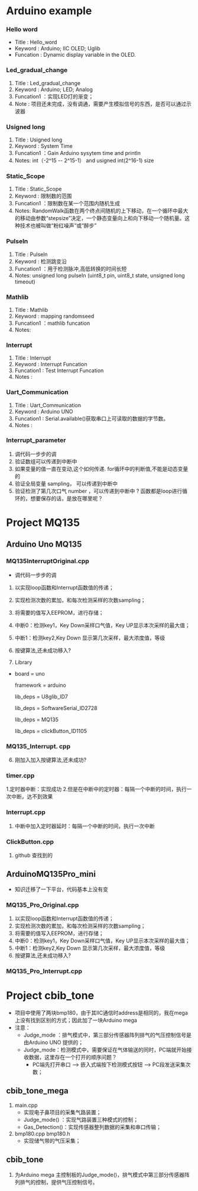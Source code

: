 # Arduino example
### Hello word 

+ Title :     Hello_word
+ Keyword :   Arduino; IIC OLED; Uglib
+ Funcation : Dynamic display variable in the OLED.
### Led_gradual_change

1. Title :     Led_gradual_change
2. Keyword :   Arduino; LED; Analog
3. Funcation1 ：实现LED灯的渐变；
4. Note : 项目还未完成，没有调通，需要产生模拟信号的东西，是否可以通过示波器
### Usigned long

1. Title :     Usigned long
2. Keyword :   System Time 
3. Funcation1 ：Gain Arduino sysytem time and println
4. Notes: int（-2^15 -- 2^15-1） and usigned int(2^16-1) size
### Static_Scope

1. Title :     Static_Scope
2. Keyword :   限制数的范围 
3. Funcation1 ：限制数在某一个范围内随机生成
4. Notes:       RandomWalk函数在两个终点间随机的上下移动，在一个循环中最大的移动由参数“stepsize”决定，一个静态变量向上和向下移动一个随机量。这种技术也被叫做“粉红噪声”或“醉步”
### Pulseln

1. Title :      Pulseln
2. Keyword :    检测跳变沿 
3. Funcation1 ：用于检测脉冲,高低转换的时间长短
4. Notes:       unsigned long pulseIn (uint8_t pin, uint8_t state, unsigned long timeout) 
### Mathlib

1. Title :      Mathlib
2. Keyword :    mapping randomseed 
3. Funcation1 ：mathlib funcation
4. Notes:       
### Interrupt 

1. Title :     Interrupt 
2. Keyword :   Interrupt Funcation
3. Funcation1 : Test Interrupt Funcation
4. Notes : 
### Uart_Communication 

1. Title :     Uart_Communication 
2. Keyword :   Arduino UNO
3. Funcation1 : Serial.available()获取串口上可读取的数据的字节数。
4. Notes : 
### Interrupt_parameter

1. 调代码一步步的调
2. 验证数组可以传递到中断中
3. 如果变量的值一直在变动,这个如何传递. for循环中的判断值,不能是动态变量的
4. 验证全局变量 sampling， 可以传递到中断中
5. 验证检测了第几次口气 number ，可以传递到中断中 ?  函数都是loop进行循环的，想要保存的话，是放在哪里呢？

# Project MQ135

## Arduino Uno MQ135

### MQ135InterruptOriginal.cpp

+ 调代码一步步的调

1. 以实现loop函数和Interrupt函数值的传递；
2. 实现检测次数的累加，和每次检测采样的次数sampling；
3. 将需要的值写入EEPROM，进行存储； 
4. 中断0：检测key1，Key Down采样口气值，Key UP显示本次采样的最大值；
5. 中断1：检测key2,Key Down 显示第几次采样，最大浓度值，等级
6. 按键算法,还未成功移入?

7.  Library

   + board = uno

     framework = arduino

     lib_deps = U8glib_ID7

     lib_deps = SoftwareSerial_ID2728

     lib_deps = MQ135

     lib_deps = clickButton_ID1105

### MQ135_Interrupt. cpp

6. 刚加入加入按键算法,还未成功?

### timer.cpp

1.定时器中断：实现成功
2.但是在中断中的定时器：每隔一个中断的时间，执行一次中断，达不到效果

### Interrupt.cpp

1. 中断中加入定时器延时：每隔一个中断的时间，执行一次中断

### ClickButton.cpp

1. github 查找到的

## ArduinoMQ135Pro_mini

+ 知识迁移了一下平台，代码基本上没有变

### MQ135_Pro_Original.cpp

1. 以实现loop函数和Interrupt函数值的传递；
2. 实现检测次数的累加，和每次检测采样的次数sampling；
3. 将需要的值写入EEPROM，进行存储； 
4. 中断0：检测key1，Key Down采样口气值，Key UP显示本次采样的最大值；
5. 中断1：检测key2,Key Down 显示第几次采样，最大浓度值，等级
6. 按键算法,还未成功移入?

### MQ135_Pro_Interrupt.cpp

# Project cbib_tone

+ 项目中使用了两块bmp180，由于其IIC通信时address是相同的，我在mega上没有找到区别的方式；因此加了一块Arduino mega
+ 注意：
  + Judge_mode ：排气模式中，第三部分传感器阵列排气的气压控制信号是由Arduino UNO 提供的；
  + Judge_mode：检测模式中，需要保证在气体输送的同时，PC端就开始接收数据，这里存在一个打开的顺序问题？
    + PC端先打开串口 -->  嵌入式端按下检测模式按钮 -->  PC段发送采集次数；

## cbib_tone_mega

1. main.cpp
   + 实现电子鼻项目的采集气路装置；
   +  Judge_mode() ：实现气路装置三种模式的控制；
   + Gas_Detection()：实现传感器整列数据的采集和串口传输；
2. bmp180.cpp bmp180.h
   + 实现储气带的气压采集；

## cbib_tone

1. 为Arduino mega 主控制板的Judge_mode()，排气模式中第三部分传感器阵列排气的控制，提供气压控制信号。

